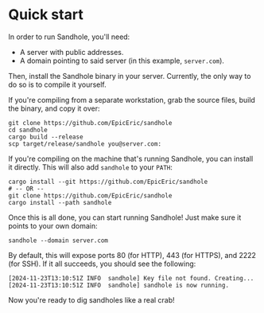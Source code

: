 # Quick start

In order to run Sandhole, you'll need:

- A server with public addresses.
- A domain pointing to said server (in this example, `server.com`).

Then, install the Sandhole binary in your server. Currently, the only way to do so is to compile it yourself.

If you're compiling from a separate workstation, grab the source files, build the binary, and copy it over:

```shell
git clone https://github.com/EpicEric/sandhole
cd sandhole
cargo build --release
scp target/release/sandhole you@server.com:
```

If you're compiling on the machine that's running Sandhole, you can install it directly. This will also add `sandhole` to your `PATH`:

```shell
cargo install --git https://github.com/EpicEric/sandhole
# -- OR --
git clone https://github.com/EpicEric/sandhole
cargo install --path sandhole
```

Once this is all done, you can start running Sandhole! Just make sure it points to your own domain:

```shell
sandhole --domain server.com
```

By default, this will expose ports 80 (for HTTP), 443 (for HTTPS), and 2222 (for SSH). If it all succeeds, you should see the following:

```log
[2024-11-23T13:10:51Z INFO  sandhole] Key file not found. Creating...
[2024-11-23T13:10:51Z INFO  sandhole] sandhole is now running.
```

Now you're ready to dig sandholes like a real crab!

